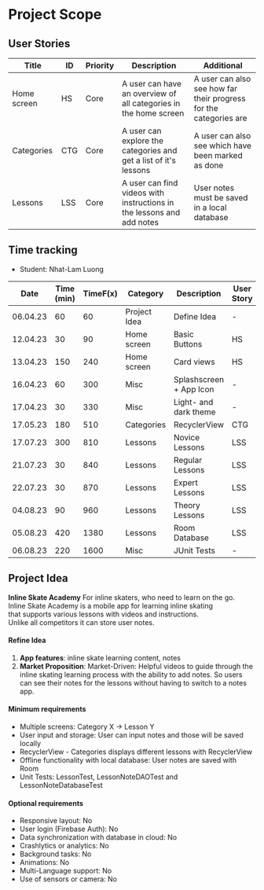 # Project Scope

## User Stories

| Title       | ID  | Priority | Description                                                           | Additional                                                        |
|-------------|-----|----------|-----------------------------------------------------------------------|-------------------------------------------------------------------|
| Home screen | HS  | Core     | A user can have an overview of all categories in the home screen      | A user can also see how far their progress for the categories are |
| Categories  | CTG | Core     | A user can explore the categories and get a list of it's lessons      | A user can also see which have been marked as done                |
| Lessons     | LSS | Core     | A user can find videos with instructions in the lessons and add notes | User notes must be saved in a local database                      |

## Time tracking

- Student: Nhat-Lam Luong

| Date     | Time (min) | TimeF(x) | Category     | Description             | User Story |
|----------|------------|----------|--------------|-------------------------|------------|
| 06.04.23 | 60         | 60       | Project Idea | Define Idea             | -          |
| 12.04.23 | 30         | 90       | Home screen  | Basic Buttons           | HS         |
| 13.04.23 | 150        | 240      | Home screen  | Card views              | HS         |
| 16.04.23 | 60         | 300      | Misc         | Splashscreen + App Icon | -          |
| 17.04.23 | 30         | 330      | Misc         | Light- and dark theme   | -          |
| 17.05.23 | 180        | 510      | Categories   | RecyclerView            | CTG        |
| 17.07.23 | 300        | 810      | Lessons      | Novice Lessons          | LSS        |
| 21.07.23 | 30         | 840      | Lessons      | Regular Lessons         | LSS        |
| 22.07.23 | 30         | 870      | Lessons      | Expert Lessons          | LSS        |
| 04.08.23 | 90         | 960      | Lessons      | Theory Lessons          | LSS        |
| 05.08.23 | 420        | 1380     | Lessons      | Room Database           | LSS        |
| 06.08.23 | 220        | 1600     | Misc         | JUnit Tests             | -          |

## Project Idea

**Inline Skate Academy**
For inline skaters, who need to learn on the go.  
Inline Skate Academy is a mobile app for learning inline skating  
that supports various lessons with videos and instructions.  
Unlike all competitors it can store user notes.

#### Refine Idea

1. **App features**: inline skate learning content, notes
2. **Market Proposition**: Market-Driven: Helpful videos to guide through the inline skating
   learning process with the ability to add notes. So users can see their notes for the lessons
   without having to switch to a notes app.

#### Minimum requirements

- Multiple screens: Category X -> Lesson Y
- User input and storage: User can input notes and those will be saved locally
- RecyclerView - Categories displays different lessons with RecyclerView
- Offline functionality with local database: User notes are saved with Room
- Unit Tests: LessonTest, LessonNoteDAOTest and LessonNoteDatabaseTest

#### Optional requirements

- Responsive layout: No
- User login (Firebase Auth): No
- Data synchronization with database in cloud: No
- Crashlytics or analytics: No
- Background tasks: No
- Animations: No
- Multi-Language support: No
- Use of sensors or camera: No